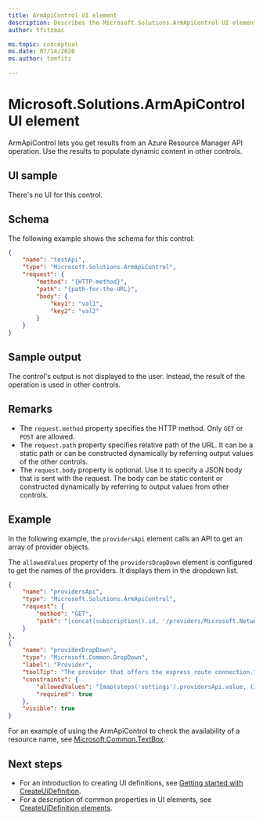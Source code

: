 ```yaml
---
title: ArmApiControl UI element
description: Describes the Microsoft.Solutions.ArmApiControl UI element for Azure portal. Used for calling API operations.
author: tfitzmac

ms.topic: conceptual
ms.date: 07/14/2020
ms.author: tomfitz

---
```


# Microsoft.Solutions.ArmApiControl UI element

ArmApiControl lets you get results from an Azure Resource Manager API operation. Use the results to populate dynamic content in other controls.

## UI sample

There's no UI for this control.

## Schema

The following example shows the schema for this control:

```json
{
    "name": "testApi",
    "type": "Microsoft.Solutions.ArmApiControl",
    "request": {
        "method": "{HTTP-method}",
        "path": "{path-for-the-URL}",
        "body": {
            "key1": "val1",
            "key2": "val2"
        }
    }
}
```

## Sample output

The control's output is not displayed to the user. Instead, the result of the operation is used in other controls.

## Remarks

- The `request.method` property specifies the HTTP method. Only `GET` or `POST` are allowed.
- The `request.path` property specifies relative path of the URL. It can be a static path or can be constructed dynamically by referring output values of the other controls.
- The `request.body` property is optional. Use it to specify a JSON body that is sent with the request. The body can be static content or constructed dynamically by referring to output values from other controls.

## Example

In the following example, the `providersApi` element calls an API to get an array of provider objects.

The `allowedValues` property of the `providersDropDown` element is configured to get the names of the providers. It displays them in the dropdown list.

```json
{
    "name": "providersApi",
    "type": "Microsoft.Solutions.ArmApiControl",
    "request": {
        "method": "GET",
        "path": "[concat(subscription().id, '/providers/Microsoft.Network/expressRouteServiceProviders?api-version=2019-02-01')]"
    }
},
{
    "name": "providerDropDown",
    "type": "Microsoft.Common.DropDown",
    "label": "Provider",
    "toolTip": "The provider that offers the express route connection.",
    "constraints": {
        "allowedValues": "[map(steps('settings').providersApi.value, (item) => parse(concat('{\"label\":\"', item.name, '\",\"value\":\"', item.name, '\"}')))]",
        "required": true
    },
    "visible": true
}
```

For an example of using the ArmApiControl to check the availability of a resource name, see [Microsoft.Common.TextBox](microsoft-common-textbox.md).

## Next steps

* For an introduction to creating UI definitions, see [Getting started with CreateUiDefinition](create-uidefinition-overview.md).
* For a description of common properties in UI elements, see [CreateUiDefinition elements](create-uidefinition-elements.md).
